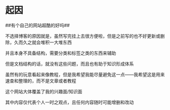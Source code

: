 # 起因

##有个自己的网站超酷的好吗##

不选择博客的原因就是，虽然写完挂上去很方便啦，但是之前写的也不好更新或删除，久而久之就会堆积一大堆东西

并且本身不具备结构，需要分类和标签之类的东西来辅助

但是文档结构的话，就没有这些问题，而且也有助于知识形成体系

虽然有的玩意看起来像教程，但是我希望我能尽量避免这一点——我希望这是用来速查和整理的，而不是文章或者教程

这个网站大体覆盖了我的兴趣面/知识面

其中内容仅代表个人一时之观点，且任何内容随时可能增删和改动

